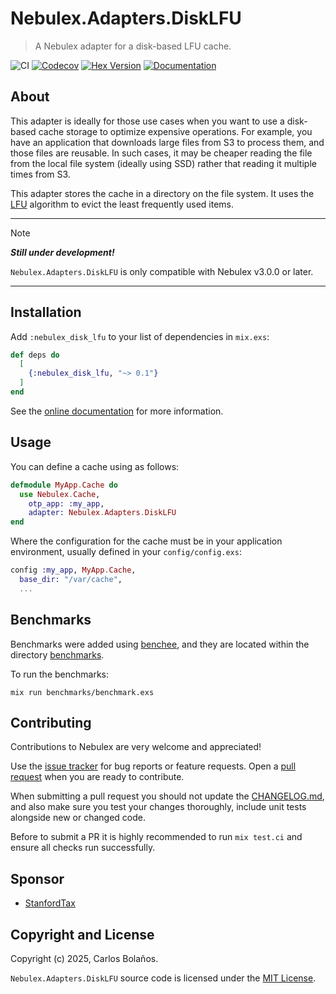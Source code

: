 # Nebulex.Adapters.DiskLFU
> A Nebulex adapter for a disk-based LFU cache.

![CI](http://github.com/elixir-nebulex/nebulex_disk_lfu/workflows/CI/badge.svg)
[![Codecov](http://codecov.io/gh/elixir-nebulex/nebulex_disk_lfu/graph/badge.svg)](http://codecov.io/gh/elixir-nebulex/nebulex_disk_lfu/graph/badge.svg)
[![Hex Version](http://img.shields.io/hexpm/v/nebulex_disk_lfu.svg)](http://hex.pm/packages/nebulex_disk_lfu)
[![Documentation](http://img.shields.io/badge/Documentation-ff69b4)](http://hexdocs.pm/nebulex_disk_lfu)

## About

This adapter is ideally for those use cases when you want to use a disk-based
cache storage to optimize expensive operations. For example, you have an
application that downloads large files from S3 to process them, and those
files are reusable. In such cases, it may be cheaper reading the file from
the local file system (ideally using SSD) rather that reading it multiple
times from S3.

This adapter stores the cache in a directory on the file system. It uses the
[LFU](https://en.wikipedia.org/wiki/Least_Frequently_Used) algorithm to
evict the least frequently used items.

---
> [!NOTE]
>
> _**Still under development!**_
>
> `Nebulex.Adapters.DiskLFU` is only compatible with Nebulex v3.0.0 or later.
---

## Installation

Add `:nebulex_disk_lfu` to your list of dependencies in `mix.exs`:

```elixir
def deps do
  [
    {:nebulex_disk_lfu, "~> 0.1"}
  ]
end
```

See the [online documentation](http://hexdocs.pm/nebulex_disk_lfu/)
for more information.

## Usage

You can define a cache using as follows:

```elixir
defmodule MyApp.Cache do
  use Nebulex.Cache,
    otp_app: :my_app,
    adapter: Nebulex.Adapters.DiskLFU
end
```

Where the configuration for the cache must be in your application
environment, usually defined in your `config/config.exs`:

```elixir
config :my_app, MyApp.Cache,
  base_dir: "/var/cache",
  ...
```

## Benchmarks

Benchmarks were added using [benchee](http://github.com/PragTob/benchee), and
they are located within the directory [benchmarks](./benchmarks).

To run the benchmarks:

```
mix run benchmarks/benchmark.exs
```

## Contributing

Contributions to Nebulex are very welcome and appreciated!

Use the [issue tracker](http://github.com/elixir-nebulex/nebulex_disk_lfu/issues)
for bug reports or feature requests. Open a
[pull request](http://github.com/elixir-nebulex/nebulex_disk_lfu/pulls)
when you are ready to contribute.

When submitting a pull request you should not update the
[CHANGELOG.md](CHANGELOG.md), and also make sure you test your changes
thoroughly, include unit tests alongside new or changed code.

Before to submit a PR it is highly recommended to run `mix test.ci` and ensure
all checks run successfully.

## Sponsor

- [StanfordTax](http://stanfordtax.com/)

## Copyright and License

Copyright (c) 2025, Carlos Bolaños.

`Nebulex.Adapters.DiskLFU` source code is licensed under the [MIT License](LICENSE).
